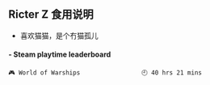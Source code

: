 ## Ricter Z 食用说明
- 喜欢猫猫，是个冇猫孤儿

<!-- steam-box start -->
#### - Steam playtime leaderboard
```text
🎮 World of Warships                 🕘 40 hrs 21 mins
```
<!-- Powered by https://github.com/YouEclipse/steam-box . -->
<!-- steam-box end -->
